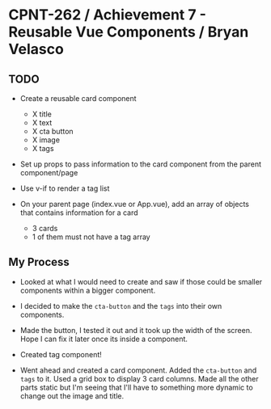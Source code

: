 # CPNT-262 / Achievement 7 - Reusable Vue Components / Bryan Velasco

## TODO

- Create a reusable card component

  - X title
  - X text
  - X cta button
  - X image
  - X tags

- Set up props to pass information to the card component from the parent component/page

- Use v-if to render a tag list

- On your parent page (index.vue or App.vue), add an array of objects that contains information for a card
  - 3 cards
  - 1 of them must not have a tag array

## My Process

- Looked at what I would need to create and saw if those could be smaller components within a bigger component.

- I decided to make the `cta-button` and the `tags` into their own components.

- Made the button, I tested it out and it took up the width of the screen. Hope I can fix it later once its inside a component.

- Created tag component!

- Went ahead and created a card component. Added the `cta-button` and `tags` to it. Used a grid box to display 3 card columns. Made all the other parts static but I'm seeing that I'll have to something more dynamic to change out the image and title.
